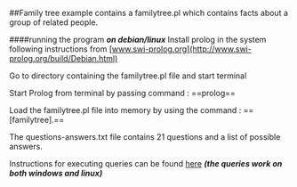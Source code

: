 ##Family tree example
contains a familytree.pl which contains facts about a group of related people.

####running the program
***on debian/linux***
Install prolog in the system following instructions from [www.swi-prolog.org](http://www.swi-prolog.org/build/Debian.html)

Go to directory containing the familytree.pl file and start terminal

Start Prolog from terminal by passing command : ==prolog==

Load the familytree.pl file into memory by using the command : ==[familytree].==

The questions-answers.txt file contains 21 questions and a list of possible answers.

Instructions for executing queries can be found [here](http://www.swi-prolog.org/windows.html) ***(the queries work on both windows and linux)***
 